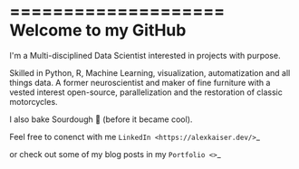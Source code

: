 
====================
Welcome to my GitHub
====================

I'm a Multi-disciplined Data Scientist interested in projects with purpose. 

Skilled in Python, R, Machine Learning, visualization, automatization and all things data. A former neuroscientist and maker of fine furniture with a vested interest open-source, parallelization and the restoration of classic motorcycles. 

I also bake Sourdough 🍞 (before it became cool).

Feel free to conenct with me `LinkedIn <https://alexkaiser.dev/>`_

or check out some of my blog posts in my `Portfolio <>`_
